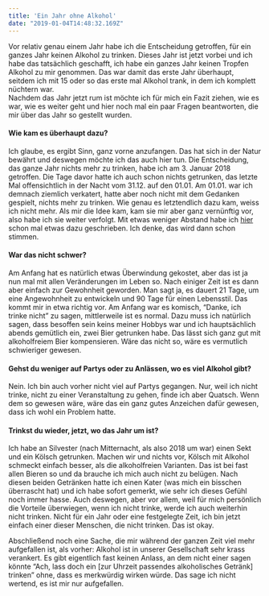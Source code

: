 ```yaml
---
title: 'Ein Jahr ohne Alkohol'
date: "2019-01-04T14:48:32.169Z"
---
```


Vor relativ genau einem Jahr habe ich die Entscheidung getroffen, für ein ganzes Jahr keinen Alkohol zu trinken. Dieses Jahr ist jetzt vorbei und ich habe das tatsächlich geschafft, ich habe ein ganzes Jahr keinen Tropfen Alkohol zu mir genommen. Das war damit das erste Jahr überhaupt, seitdem ich mit 15 oder so das erste mal Alkohol trank, in dem ich komplett nüchtern war.  
Nachdem das Jahr jetzt rum ist möchte ich für mich ein Fazit ziehen, wie es war, wie es weiter geht und hier noch mal ein paar Fragen beantworten, die  mir über das Jahr so gestellt wurden.

#### Wie kam es überhaupt dazu?
Ich glaube, es ergibt Sinn, ganz vorne anzufangen. Das hat sich in der Natur bewährt und deswegen möchte ich das auch hier tun. 
Die Entscheidung, das ganze Jahr nichts mehr zu trinken, habe ich am 3. Januar 2018 getroffen. Die Tage davor hatte ich auch schon nichts getrunken, das letzte Mal offensichtlich in der Nacht vom 31.12. auf den 01.01. Am 01.01. war ich demnach ziemlich verkatert, hatte aber noch nicht mit dem Gedanken gespielt, nichts mehr zu trinken.
Wie genau es letztendlich dazu kam, weiss ich nicht mehr. Als mir die Idee kam, kam sie mir aber ganz vernünftig vor, also habe ich sie weiter verfolgt.
Mit etwas weniger Abstand habe ich [hier](https://mildlyinterested.net/2018/03/27/a-year-without-alcohol-three-months-in.html) schon mal etwas dazu geschrieben. Ich denke, das wird dann schon stimmen.

#### War das nicht schwer?
Am Anfang hat es natürlich etwas Überwindung gekostet, aber das ist ja nun mal mit allen Veränderungen im Leben so. Nach einiger Zeit ist es dann aber einfach zur Gewohnheit geworden. Man sagt ja, es dauert 21 Tage, um eine Angewohnheit zu entwickeln und 90 Tage für einen Lebensstil. Das kommt mir in etwa richtig vor. Am Anfang war es komisch, “Danke, ich trinke nicht” zu sagen, mittlerweile ist es normal.
Dazu muss ich natürlich sagen, dass besoffen sein keins meiner Hobbys war und ich hauptsächlich abends gemütlich ein, zwei Bier getrunken habe. Das lässt sich ganz gut mit alkoholfreiem Bier kompensieren. Wäre das nicht so, wäre es vermutlich schwieriger gewesen.

#### Gehst du weniger auf Partys oder zu Anlässen, wo es viel Alkohol gibt?
Nein. Ich bin auch vorher nicht viel auf Partys gegangen. Nur, weil ich nicht trinke, nicht zu einer Veranstaltung zu gehen, finde ich aber Quatsch. Wenn dem so gewesen wäre, wäre das ein ganz gutes Anzeichen dafür gewesen, dass ich wohl ein Problem hatte.

#### Trinkst du wieder, jetzt, wo das Jahr um ist?
Ich habe an Silvester (nach Mitternacht, als also 2018 um war) einen Sekt und ein Kölsch getrunken. Machen wir und nichts vor, Kölsch mit Alkohol schmeckt einfach besser, als die alkoholfreien Varianten. Das ist bei fast allen Bieren so und da brauche ich mich auch nicht zu belügen.
Nach diesen beiden Getränken hatte ich einen Kater (was mich ein bisschen überrascht hat) und ich habe sofort gemerkt, wie sehr ich dieses Gefühl noch immer hasse.
Auch deswegen, aber vor allem, weil für mich persönlich die Vorteile überwiegen, wenn ich nicht trinke, werde ich auch weiterhin nicht trinken. Nicht für ein Jahr oder eine festgelegte Zeit, ich bin jetzt einfach einer dieser Menschen, die nicht trinken. Das ist okay.

Abschließend noch eine Sache, die mir während der ganzen Zeit viel mehr aufgefallen ist, als vorher: Alkohol ist in unserer Gesellschaft sehr krass verankert. Es gibt eigentlich fast keinen Anlass, an dem nicht einer sagen könnte “Ach, lass doch ein [zur Uhrzeit passendes alkoholisches Getränk] trinken” ohne, dass es merkwürdig wirken würde. Das sage ich nicht wertend, es ist mir nur aufgefallen.